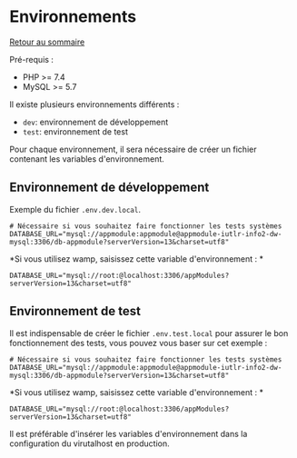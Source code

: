 # Environnements

[Retour au sommaire](index.md)

Pré-requis :
* PHP >= 7.4
* MySQL >= 5.7

Il existe plusieurs environnements différents :
* `dev`: environnement de développement
* `test`: environnement de test

Pour chaque environnement, il sera nécessaire de créer un fichier contenant les variables d'environnement.

## Environnement de développement
Exemple du fichier `.env.dev.local`.
```dotenv
# Nécessaire si vous souhaitez faire fonctionner les tests systèmes
DATABASE_URL="mysql://appmodule:appmodule@appmodule-iutlr-info2-dw-mysql:3306/db-appmodule?serverVersion=13&charset=utf8"
```

*Si vous utilisez wamp, saisissez cette variable d'environnement : *
```dotenv
DATABASE_URL="mysql://root:@localhost:3306/appModules?serverVersion=13&charset=utf8"
```

## Environnement de test
Il est indispensable de créer le fichier `.env.test.local` pour assurer le bon fonctionnement des tests, vous pouvez vous baser sur cet exemple :
```dotenv
# Nécessaire si vous souhaitez faire fonctionner les tests systèmes
DATABASE_URL="mysql://appmodule:appmodule@appmodule-iutlr-info2-dw-mysql:3306/db-appmodule?serverVersion=13&charset=utf8"
```

*Si vous utilisez wamp, saisissez cette variable d'environnement : *
```dotenv
DATABASE_URL="mysql://root:@localhost:3306/appModules?serverVersion=13&charset=utf8"
```

Il est préférable d'insérer les variables d'environnement dans la configuration du virutalhost en production.